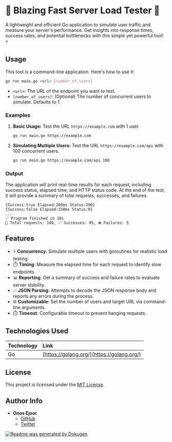 # 🚀 Blazing Fast Server Load Tester 🚀

A lightweight and efficient Go application to simulate user traffic and measure your server's performance. Get insights into response times, success rates, and potential bottlenecks with this simple yet powerful tool! ⚡️

## Usage

This tool is a command-line application. Here's how to use it:

```bash
go run main.go <url> [number_of_users]
```

*   `<url>`: The URL of the endpoint you want to test.
*   `[number_of_users]`: (Optional) The number of concurrent users to simulate. Defaults to 1.

### Examples

1.  **Basic Usage:** Test the URL `https://example.com` with 1 user.

    ```bash
    go run main.go https://example.com
    ```
2.  **Simulating Multiple Users:** Test the URL `https://example.com/api` with 100 concurrent users.

    ```bash
    go run main.go https://example.com/api 100
    ```

### Output

The application will print real-time results for each request, including success status, elapsed time, and HTTP status code. At the end of the test, it will provide a summary of total requests, successes, and failures.

```
{Success:true Elapsed:200ms Status:200}
{Success:false Elapsed:150ms Status:0}
...
✅ Program finished in 10s
🔁 Total requests: 100, ✅ Successes: 95, ❌ Failures: 5
```

## Features

*   ⚡️ **Concurrency**: Simulate multiple users with goroutines for realistic load testing.
*   ⏱️ **Timing**: Measure the elapsed time for each request to identify slow endpoints.
*   📊 **Reporting**: Get a summary of success and failure rates to evaluate server stability.
*   ✅ **JSON Parsing**: Attempts to decode the JSON response body and reports any errors during the process.
*   🌐 **Customizable**: Set the number of users and target URL via command-line arguments.
*   ⏱️ **Timeout**: Configurable timeout to prevent hanging requests.

## Technologies Used

| Technology | Link                                  |
| :---------- | :------------------------------------ |
| Go          | [https://golang.org/](https://golang.org/) |

## License

This project is licensed under the [MIT License](LICENSE).

## Author Info

*   **Onos Ejoor**
    *   [GitHub](https://github.com/onosejoor)
    *   [Twitter](https://x.com/DevText16)

[![Readme was generated by Dokugen](https://img.shields.io/badge/Readme%20was%20generated%20by-Dokugen-brightgreen)](https://www.npmjs.com/package/dokugen)
